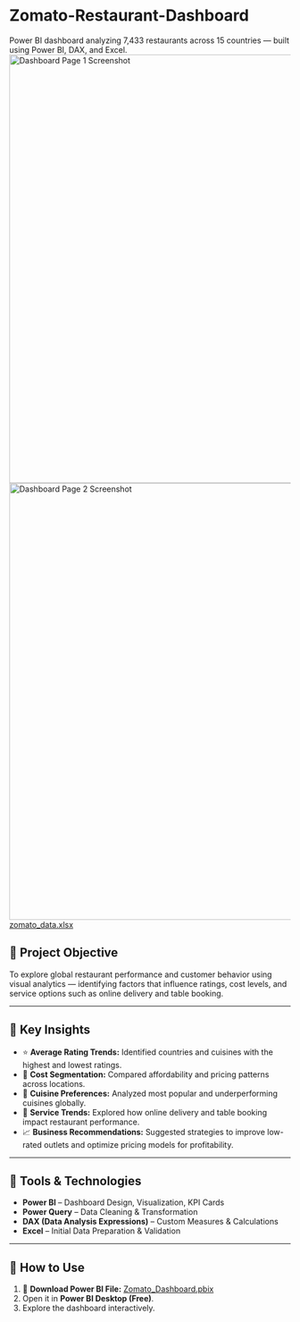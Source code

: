 # Zomato-Restaurant-Dashboard
Power BI dashboard analyzing 7,433 restaurants across 15 countries — built using Power BI, DAX, and Excel.
<img width="1370" height="767" alt="Dashboard Page 1 Screenshot" src="https://github.com/user-attachments/assets/522ad3a3-4085-487e-a0df-105698ec08c5" />
<img width="1382" height="782" alt="Dashboard Page 2 Screenshot" src="https://github.com/user-attachments/assets/6a6c170f-bb5c-48e9-96e2-8117edb830f1" />
[zomato_data.xlsx](https://github.com/user-attachments/files/23057293/zomato_data.xlsx)



## 🎯 Project Objective
To explore global restaurant performance and customer behavior using visual analytics — identifying factors that influence ratings, cost levels, and service options such as online delivery and table booking.

---

## 🧩 Key Insights
- ⭐ **Average Rating Trends:** Identified countries and cuisines with the highest and lowest ratings.  
- 💸 **Cost Segmentation:** Compared affordability and pricing patterns across locations.  
- 🍕 **Cuisine Preferences:** Analyzed most popular and underperforming cuisines globally.  
- 🚚 **Service Trends:** Explored how online delivery and table booking impact restaurant performance.  
- 📈 **Business Recommendations:** Suggested strategies to improve low-rated outlets and optimize pricing models for profitability.

---

## 🧰 Tools & Technologies
- **Power BI** – Dashboard Design, Visualization, KPI Cards  
- **Power Query** – Data Cleaning & Transformation  
- **DAX (Data Analysis Expressions)** – Custom Measures & Calculations  
- **Excel** – Initial Data Preparation & Validation

---

## 🚀 How to Use
1. 📂 **Download Power BI File:** [Zomato_Dashboard.pbix](./Zomato_Dashboard.pbix)
2. Open it in **Power BI Desktop (Free)**.
3. Explore the dashboard interactively.



